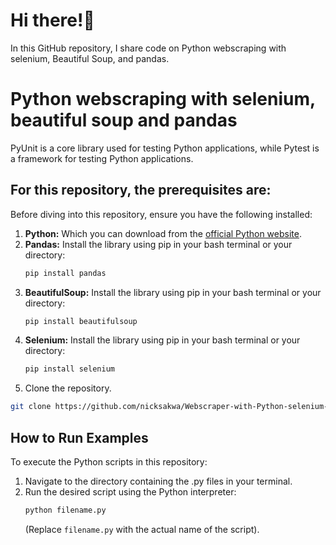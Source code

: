 # Hi there!👋

In this GitHub repository, I share code on Python webscraping with selenium, Beautiful Soup, and pandas.

# Python webscraping with selenium, beautiful soup and pandas 

PyUnit is a  core library used for testing Python applications, while Pytest is a framework for testing Python applications.


## For this repository, the prerequisites are:

Before diving into this repository, ensure you have the following installed:

1.  **Python:** Which you can download from the [official Python website](https://www.python.org/downloads/).
2.  **Pandas:** Install the library using pip in your bash terminal or your directory:
    ```bash
    pip install pandas
    ```
3.  **BeautifulSoup:** Install the library using pip in your bash terminal or your directory:
    ```bash
    pip install beautifulsoup
    ```
4.  **Selenium:** Install the library using pip in your bash terminal or your directory:
    ```bash
    pip install selenium 
    ```
5.  Clone the repository.

   ```sh
   git clone https://github.com/nicksakwa/Webscraper-with-Python-selenium-beautifulsoup-pandas-library/
   ```

## How to Run Examples

To execute the Python scripts in this repository:

1.  Navigate to the directory containing the .py files in your terminal.
2.  Run the desired script using the Python interpreter:
    ```bash
    python filename.py
    ```
    (Replace `filename.py` with the actual name of the script).



